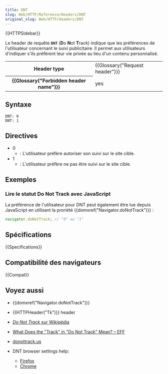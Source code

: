 ```yaml
---
title: DNT
slug: Web/HTTP/Reference/Headers/DNT
original_slug: Web/HTTP/Headers/DNT
---
```


{{HTTPSidebar}}

Le header de requête **`DNT`** (**D**o **N**ot **T**rack) indique que les préférences de l'utilisateur concernant le suivi publicitaire. Il permet aux utilisateurs d'indiquer s'ils préfèrent leur vie privée au lieu d'un contenu personnalisé.

<table class="properties">
  <tbody>
    <tr>
      <th scope="row">Header type</th>
      <td>{{Glossary("Request header")}}</td>
    </tr>
    <tr>
      <th scope="row">{{Glossary("Forbidden header name")}}</th>
      <td>yes</td>
    </tr>
  </tbody>
</table>

## Syntaxe

```
DNT: 0
DNT: 1
```

## Directives

- 0
  - : L'utilisateur préfère autoriser son suivi sur le site cible.
- 1
  - : L'utilisateur préfère ne pas être suivi sur le site cible.

## Exemples

### Lire le statut Do Not Track avec JavaScript

La préférence de l'utilisateur pour DNT peut également être lue depuis JavaScript en utilisant la proriété {{domxref("Navigator.doNotTrack")}} :

```js
navigator.doNotTrack; // "0" ou "1"
```

## Spécifications

{{Specifications}}

## Compatibilité des navigateurs

{{Compat}}

## Voyez aussi

- {{domxref("Navigator.doNotTrack")}}
- {{HTTPHeader("Tk")}} header
- [<i lang="en">Do Not Track</i> sur Wikipédia](https://fr.wikipedia.org/wiki/Do_Not_Track)
- [What Does the "Track" in "Do Not Track" Mean? – EFF](https://www.eff.org/deeplinks/2011/02/what-does-track-do-not-track-mean)
- [donottrack.us](http://donottrack.us/)
- DNT browser settings help:

  - [Firefox](https://www.mozilla.org/en-US/firefox/dnt/)
  - [Chrome](https://support.google.com/chrome/answer/2790761)

